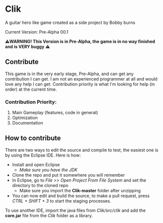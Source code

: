 # Clik
A guitar hero like game created as a side project by Bobby burns

Current Version: Pre-Alpha 00.1

:warning:**WARNING! This Version is in Pre-Alpha, the game is in no way finished and is VERY buggy** :warning:

## Contribute

This game is in the very early stage, Pre-Alpha, and can get any contribution I can get. I am not an experienced programmer at all and would love any help I can get. Contribution priority is what I'm looking for help (in order) at the current time.

### Contribution Priority:
1. Main Gameplay (features, code in general)
2. Optimization
3. Documentation


## How to contribute
There are two ways to edit the source and compile to test, the easiest one is by using the Eclipse IDE. Here is how:

* Install and open Eclipse
	* *Make sure you have the JDK*
* Clone the repo and put it somewhere you will remember
* In Eclipse, go to *File >> Open Project From File System* and set the directory to the cloned repo
	* Make sure you import the **Clik-master** folder after unzipping
* You can now edit and build the source, to make a pull request, press *CTRL + SHIFT + 3* to start the staging processes.

To use another IDE, import the java files from *Clik/src/clik* and add the **core.jar** file from the *Clik* folder as a library.

